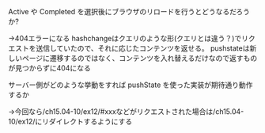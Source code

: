 Active や Completed を選択後にブラウザのリロードを行うとどうなるだろうか?

→404エラーになる
hashchangeはクエリのような形(クエリとは違う？)でリクエストを送信していたので、それに応じたコンテンツを返せる。
pushstateは新しいページに遷移するのではなく、コンテンツを入れ替えるだけなので返すものが見つからずに404になる


サーバー側がどのような挙動をすれば pushState を使った実装が期待通り動作するか

→今回なら/ch15.04-10/ex12/#xxxなどがリクエストされた場合は/ch15.04-10/ex12/にリダイレクトするようにする